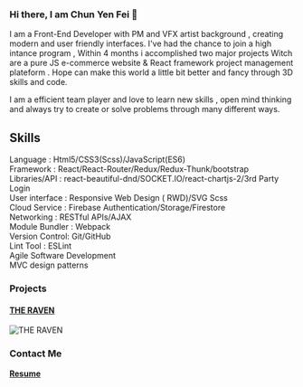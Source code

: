 ### Hi there, I am Chun Yen Fei  👋 

I am a Front-End Developer with PM and VFX artist background , creating modern and user friendly interfaces.
I've had the chance to join a high intance program , Within 4 months i accomplished two major projects 
Witch are a pure JS e-commerce website & React framework project management plateform .
Hope can make this world a little bit better and fancy through 3D skills and code.

I am a efficient team player and love to learn new skills , open mind thinking and always try to create or solve problems 
through many different ways.

## Skills 
Language       : Html5/CSS3(Scss)/JavaScript(ES6)</br>
Framework      : React/React-Router/Redux/Redux-Thunk/bootstrap</br>
Libraries/API  : react-beautiful-dnd/SOCKET.IO/react-chartjs-2/3rd Party Login</br>
User interface : Responsive Web Design ( RWD)/SVG Scss</br>
Cloud Service  : Firebase Authentication/Storage/Firestore</br>
Networking     : RESTful APIs/AJAX</br> 
Module Bundler : Webpack</br>
Version Control: Git/GitHub</br>
Lint Tool      : ESLint</br>
Agile Software Development</br>
MVC design patterns

### Projects
#### [THE RAVEN](https://the-raven-a298b.web.app/) 
![THE RAVEN](https://media.giphy.com/media/xqT3goUqtnLFBFeVce/giphy.gif) </br>


### Contact Me


**[Resume](https://www.cakeresume.com/eric-fei)**
